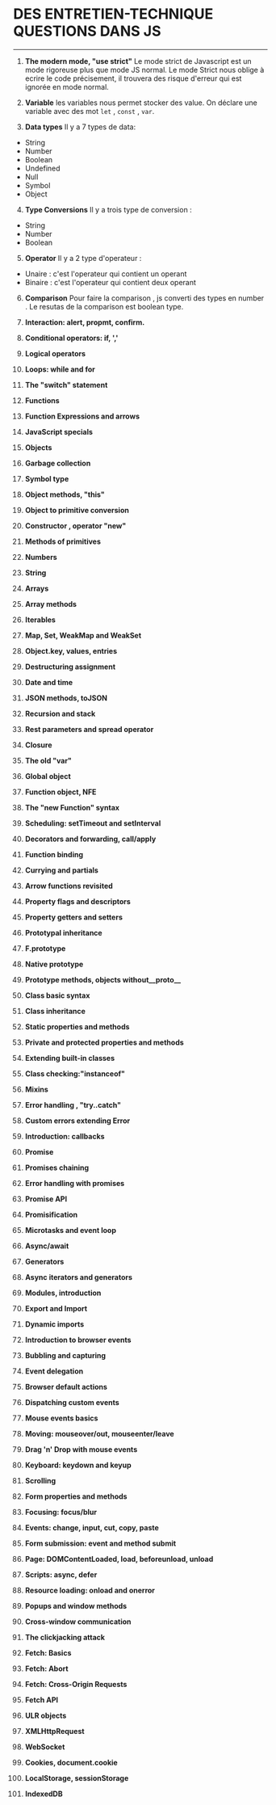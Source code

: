 # DES ENTRETIEN-TECHNIQUE QUESTIONS DANS JS
-------------------

1. **The modern mode, "use strict"**
  Le mode strict de Javascript est un mode rigoreuse plus que mode JS normal.
  Le mode Strict nous oblige à ecrire le code précisement, il trouvera des risque d'erreur qui est ignorée en mode normal.

2. **Variable**
  les variables nous permet stocker des value.
  On déclare une variable avec des mot `let` , `const` , `var`.

3. **Data types**
  Il y a 7 types de data:
  * String
  * Number
  * Boolean
  * Undefined
  * Null 
  * Symbol
  * Object

4. **Type Conversions**
  Il y a trois type de conversion :
  * String
  * Number
  * Boolean

5. **Operator**
  Il y a 2 type d'operateur :
  * Unaire : c'est l'operateur qui contient un operant
  * Binaire : c'est l'operateur qui contient deux operant

6. **Comparison**
  Pour faire la comparison , js converti des types en number . Le resutas de la comparison est boolean type.

7. **Interaction: alert, propmt, confirm.**

8. **Conditional operators: if, ','**

9. **Logical operators**

10. **Loops: while and for**

11. **The "switch" statement**

12. **Functions**

13. **Function Expressions and arrows**

14. **JavaScript specials**

15. **Objects**

16. **Garbage collection**

17. **Symbol type**

18. **Object methods, "this"**

19. **Object to primitive conversion**

20. **Constructor , operator "new"**

21. **Methods of primitives**

22. **Numbers**

23. **String**

24. **Arrays**

25. **Array methods**

26. **Iterables**

27. **Map, Set, WeakMap and WeakSet**

28. **Object.key, values, entries**

29. **Destructuring assignment**

30. **Date and time**

31. **JSON methods, toJSON**

32. **Recursion and stack**

33. **Rest parameters and spread operator**

34. **Closure**

35. **The old "var"**

36. **Global object**

37. **Function object, NFE**

38. **The "new Function" syntax**

39. **Scheduling: setTimeout and setInterval**

40. **Decorators and forwarding, call/apply**

41. **Function binding**

42. **Currying and partials**

43. **Arrow functions revisited**

44. **Property flags and descriptors**

45. **Property getters and setters**

46. **Prototypal inheritance**

47. **F.prototype**

48. **Native prototype**

49. **Prototype methods, objects without__proto__**

50. **Class basic syntax**

51. **Class inheritance**

52. **Static properties and methods**

53. **Private and protected properties and methods**

54. **Extending built-in classes**

55. **Class checking:"instanceof"**

56. **Mixins**

57. **Error handling , "try..catch"**

58. **Custom errors extending Error**

59. **Introduction: callbacks**

60. **Promise**

35. **Promises chaining**

35. **Error handling with promises**

35. **Promise API**

35. **Promisification**

35. **Microtasks and event loop**

35. **Async/await**

35. **Generators**

35. **Async iterators and generators**

35. **Modules, introduction**

35. **Export and Import**

35. **Dynamic imports**

35. **Introduction to browser events**

35. **Bubbling and capturing**

35. **Event delegation**

35. **Browser default actions**

35. **Dispatching custom events**

35. **Mouse events basics**

35. **Moving: mouseover/out, mouseenter/leave**

35. **Drag 'n' Drop with mouse events**

35. **Keyboard: keydown and keyup**

35. **Scrolling**

35. **Form properties and methods**

35. **Focusing: focus/blur**

35. **Events: change, input, cut, copy, paste**

35. **Form submission: event and method submit**

35. **Page: DOMContentLoaded, load, beforeunload, unload**

35. **Scripts: async, defer**

35. **Resource loading: onload and onerror**

35. **Popups and window methods**

35. **Cross-window communication**

35. **The clickjacking attack**

35. **Fetch: Basics**

35. **Fetch: Abort**

35. **Fetch: Cross-Origin Requests**

35. **Fetch API**

35. **ULR objects**

35. **XMLHttpRequest**

35. **WebSocket**

35. **Cookies, document.cookie**

35. **LocalStorage, sessionStorage**

35. **IndexedDB**







